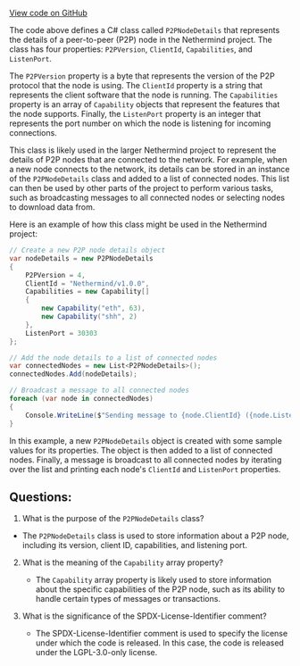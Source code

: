 [View code on GitHub](https://github.com/NethermindEth/nethermind/src/Nethermind/Nethermind.Network.Stats/Model/P2PNodeDetails.cs)

The code above defines a C# class called `P2PNodeDetails` that represents the details of a peer-to-peer (P2P) node in the Nethermind project. The class has four properties: `P2PVersion`, `ClientId`, `Capabilities`, and `ListenPort`.

The `P2PVersion` property is a byte that represents the version of the P2P protocol that the node is using. The `ClientId` property is a string that represents the client software that the node is running. The `Capabilities` property is an array of `Capability` objects that represent the features that the node supports. Finally, the `ListenPort` property is an integer that represents the port number on which the node is listening for incoming connections.

This class is likely used in the larger Nethermind project to represent the details of P2P nodes that are connected to the network. For example, when a new node connects to the network, its details can be stored in an instance of the `P2PNodeDetails` class and added to a list of connected nodes. This list can then be used by other parts of the project to perform various tasks, such as broadcasting messages to all connected nodes or selecting nodes to download data from.

Here is an example of how this class might be used in the Nethermind project:

```csharp
// Create a new P2P node details object
var nodeDetails = new P2PNodeDetails
{
    P2PVersion = 4,
    ClientId = "Nethermind/v1.0.0",
    Capabilities = new Capability[]
    {
        new Capability("eth", 63),
        new Capability("shh", 2)
    },
    ListenPort = 30303
};

// Add the node details to a list of connected nodes
var connectedNodes = new List<P2PNodeDetails>();
connectedNodes.Add(nodeDetails);

// Broadcast a message to all connected nodes
foreach (var node in connectedNodes)
{
    Console.WriteLine($"Sending message to {node.ClientId} ({node.ListenPort})");
}
```

In this example, a new `P2PNodeDetails` object is created with some sample values for its properties. The object is then added to a list of connected nodes. Finally, a message is broadcast to all connected nodes by iterating over the list and printing each node's `ClientId` and `ListenPort` properties.
## Questions: 
 1. What is the purpose of the `P2PNodeDetails` class?
   - The `P2PNodeDetails` class is used to store information about a P2P node, including its version, client ID, capabilities, and listening port.

2. What is the meaning of the `Capability` array property?
   - The `Capability` array property is likely used to store information about the specific capabilities of the P2P node, such as its ability to handle certain types of messages or transactions.

3. What is the significance of the SPDX-License-Identifier comment?
   - The SPDX-License-Identifier comment is used to specify the license under which the code is released. In this case, the code is released under the LGPL-3.0-only license.